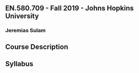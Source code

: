 ## EN.580.709 - Fall 2019 - Johns Hopkins University
### Jeremias Sulam


## Course Description

## Syllabus
